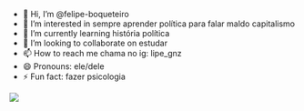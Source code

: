 - 👋 Hi, I’m @felipe-boqueteiro
- 👀 I’m interested in sempre aprender política para falar maldo capitalismo
- 🌱 I’m currently learning  história política
- 💞️ I’m looking to collaborate on estudar
- 📫 How to reach me chama no ig: lipe_gnz
- 😄 Pronouns: ele/dele
- ⚡ Fun fact: fazer psicologia

<!---
felipe-boqueteiro/felipe-boqueteiro is a ✨ special ✨ repository because its `README.md` (this file) appears on your GitHub profile.
You can click the Preview link to take a look at your changes.
--->
![](https://media1.tenor.com/m/5cDPE3_NtoIAAAAd/afonsinha-dance.gif)

